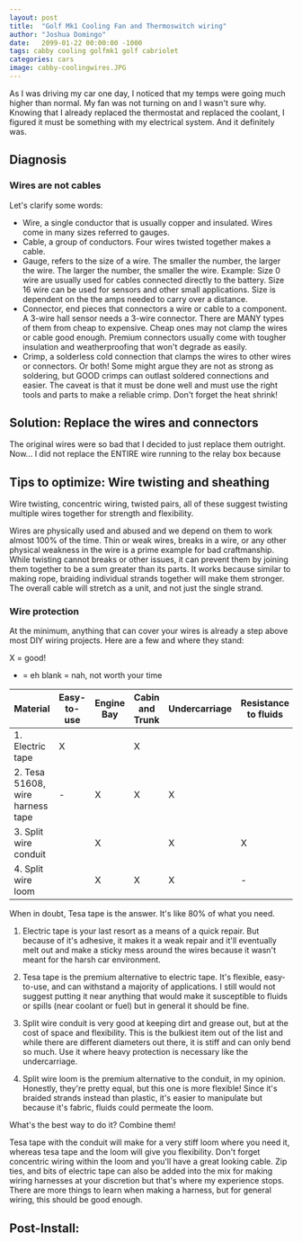 ```yaml
---
layout: post
title:  "Golf Mk1 Cooling Fan and Thermoswitch wiring"
author: "Joshua Domingo"
date:   2099-01-22 00:00:00 -1000
tags: cabby cooling golfmk1 golf cabriolet 
categories: cars
image: cabby-coolingwires.JPG
---
```

As I was driving my car one day, I noticed that my temps were going much higher than normal. My fan was not turning on and I wasn't sure why. Knowing that I already replaced the thermostat and replaced the coolant, I figured it must be something with my electrical system. And it definitely was.

## Diagnosis

### Wires are not cables

Let's clarify some words:
- Wire, a single conductor that is usually copper and insulated. Wires come in many sizes referred to gauges. 
- Cable, a group of conductors. Four wires twisted together makes a cable.
- Gauge, refers to the size of a wire. The smaller the number, the larger the wire. The larger the number, the smaller the wire. Example: Size 0 wire are usually used for cables connected directly to the battery. Size 16 wire can be used for sensors and other small applications. Size is dependent on the the amps needed to carry over a distance.
- Connector, end pieces that connectors a wire or cable to a component. A 3-wire hall sensor needs a 3-wire connector. There are MANY types of them from cheap to expensive. Cheap ones may not clamp the wires or cable good enough. Premium connectors usually come with tougher insulation and weatherproofing that won't degrade as easily.
- Crimp, a solderless cold connection that clamps the wires to other wires or connectors. Or both! Some might argue they are not as strong as soldering, but GOOD crimps can outlast soldered connections and easier. The caveat is that it must be done well and must use the right tools and parts to make a reliable crimp. Don't forget the heat shrink!

## Solution: Replace the wires and connectors

The original wires were so bad that I decided to just replace them outright. Now... I did not replace the ENTIRE wire running to the relay box because 

## Tips to optimize: Wire twisting and sheathing

Wire twisting, concentric wiring, twisted pairs, all of these suggest twisting multiple wires together for strength and flexibility.

Wires are physically used and abused and we depend on them to work almost 100% of the time. Thin or weak wires, breaks in a wire, or any other physical weakness in the wire is a prime example for bad craftmanship. While twisting cannot breaks or other issues, it can prevent them by joining them together to be a sum greater than its parts. It works because similar to making rope, braiding individual strands together will make them stronger. The overall cable  will stretch as a unit, and not just the single strand.

### Wire protection

At the minimum, anything that can cover your wires is already a step above most DIY wiring projects. Here are a few and where they stand:

X = good!
- = eh
blank = nah, not worth your time

| Material                      | Easy-to-use | Engine Bay | Cabin and Trunk | Undercarriage | Resistance to fluids |
| ----------------------------- | ----------- | ---------- | --------------- | ------------- | -------------------- |
|1. Electric tape                 | X           |            | X               |               |                      |
|2. Tesa 51608, wire harness tape | -           | X          | X               | X             |                      |
|3. Split wire conduit            |             | X          |                 | X             | X                    |
|4. Split wire loom               |             | X          | X               | X             | -                    |

When in doubt, Tesa tape is the answer. It's like 80% of what you need.

1. Electric tape is your last resort as a means of a quick repair. But because of it's adhesive, it makes it a weak repair and it'll eventually melt out and make a sticky mess around the wires because it wasn't meant for the harsh car environment.

2. Tesa tape is the premium alternative to electric tape. It's flexible, easy-to-use, and can withstand a majority of applications. I still would not suggest putting it near anything that would make it susceptible to fluids or spills (near coolant or fuel) but in general it should be fine. 

3. Split wire conduit is very good at keeping dirt and grease out, but at the cost of space and flexibility. This is the bulkiest item out of the list and while there are different diameters out there, it is stiff and can only bend so much. Use it where heavy protection is necessary like the undercarriage.

4. Split wire loom is the premium alternative to the conduit, in my opinion. Honestly, they're pretty equal, but this one is more flexible! Since it's braided strands instead than plastic, it's easier to manipulate but because it's fabric, fluids could permeate the loom.  

What's the best way to do it? Combine them!

Tesa tape with the conduit will make for a very stiff loom where you need it, whereas tesa tape and the loom will give you flexibility. Don't forget concentric wiring within the loom and you'll have a great looking cable. Zip ties, and bits of electric tape can also be added into the mix for making wiring harnesses at your discretion but that's where my experience stops. There are more things to learn when making a harness, but for general wiring, this should be good enough.


## Post-Install: 